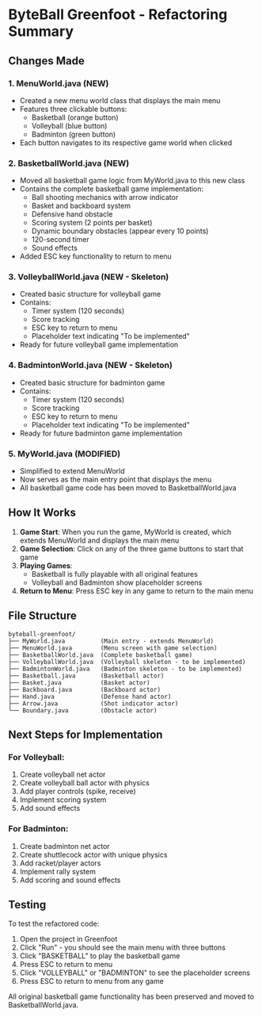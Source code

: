 # ByteBall Greenfoot - Refactoring Summary

## Changes Made

### 1. **MenuWorld.java** (NEW)
- Created a new menu world class that displays the main menu
- Features three clickable buttons:
  - Basketball (orange button)
  - Volleyball (blue button)
  - Badminton (green button)
- Each button navigates to its respective game world when clicked

### 2. **BasketballWorld.java** (NEW)
- Moved all basketball game logic from MyWorld.java to this new class
- Contains the complete basketball game implementation:
  - Ball shooting mechanics with arrow indicator
  - Basket and backboard system
  - Defensive hand obstacle
  - Scoring system (2 points per basket)
  - Dynamic boundary obstacles (appear every 10 points)
  - 120-second timer
  - Sound effects
- Added ESC key functionality to return to menu

### 3. **VolleyballWorld.java** (NEW - Skeleton)
- Created basic structure for volleyball game
- Contains:
  - Timer system (120 seconds)
  - Score tracking
  - ESC key to return to menu
  - Placeholder text indicating "To be implemented"
- Ready for future volleyball game implementation

### 4. **BadmintonWorld.java** (NEW - Skeleton)
- Created basic structure for badminton game
- Contains:
  - Timer system (120 seconds)
  - Score tracking
  - ESC key to return to menu
  - Placeholder text indicating "To be implemented"
- Ready for future badminton game implementation

### 5. **MyWorld.java** (MODIFIED)
- Simplified to extend MenuWorld
- Now serves as the main entry point that displays the menu
- All basketball game code has been moved to BasketballWorld.java

## How It Works

1. **Game Start**: When you run the game, MyWorld is created, which extends MenuWorld and displays the main menu
2. **Game Selection**: Click on any of the three game buttons to start that game
3. **Playing Games**: 
   - Basketball is fully playable with all original features
   - Volleyball and Badminton show placeholder screens
4. **Return to Menu**: Press ESC key in any game to return to the main menu

## File Structure

```
byteball-greenfoot/
├── MyWorld.java          (Main entry - extends MenuWorld)
├── MenuWorld.java        (Menu screen with game selection)
├── BasketballWorld.java  (Complete basketball game)
├── VolleyballWorld.java  (Volleyball skeleton - to be implemented)
├── BadmintonWorld.java   (Badminton skeleton - to be implemented)
├── Basketball.java       (Basketball actor)
├── Basket.java           (Basket actor)
├── Backboard.java        (Backboard actor)
├── Hand.java             (Defense hand actor)
├── Arrow.java            (Shot indicator actor)
└── Boundary.java         (Obstacle actor)
```

## Next Steps for Implementation

### For Volleyball:
1. Create volleyball net actor
2. Create volleyball ball actor with physics
3. Add player controls (spike, receive)
4. Implement scoring system
5. Add sound effects

### For Badminton:
1. Create badminton net actor
2. Create shuttlecock actor with unique physics
3. Add racket/player actors
4. Implement rally system
5. Add scoring and sound effects

## Testing

To test the refactored code:
1. Open the project in Greenfoot
2. Click "Run" - you should see the main menu with three buttons
3. Click "BASKETBALL" to play the basketball game
4. Press ESC to return to menu
5. Click "VOLLEYBALL" or "BADMINTON" to see the placeholder screens
6. Press ESC to return to menu from any game

All original basketball game functionality has been preserved and moved to BasketballWorld.java.
